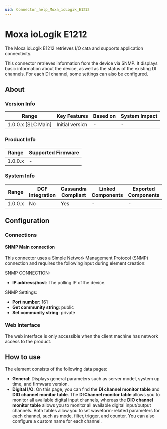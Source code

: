 ```yaml
---
uid: Connector_help_Moxa_ioLogik_E1212
---
```


# Moxa ioLogik E1212

The Moxa ioLogik E1212 retrieves I/O data and supports application connectivity.

This connector retrieves information from the device via SNMP. It displays basic information about the device, as well as the status of the existing DI channels. For each DI channel, some settings can also be configured.

## About

### Version Info

| Range              | Key Features     | Based on    | System Impact    |
|--------------------|------------------|-------------|------------------|
| 1.0.0.x [SLC Main] | Initial version  | -           | -                |

### Product Info

| Range     | Supported Firmware     |
|-----------|------------------------|
| 1.0.0.x   | -                      |

### System Info

| Range     | DCF Integration     | Cassandra Compliant     | Linked Components     | Exported Components     |
|-----------|---------------------|-------------------------|-----------------------|-------------------------|
| 1.0.0.x   | No                  | Yes                     | -                     | -                       |

## Configuration

### Connections

#### SNMP Main connection

This connector uses a Simple Network Management Protocol (SNMP) connection and requires the following input during element creation:

SNMP CONNECTION:

- **IP address/host**: The polling IP of the device.

SNMP Settings:

- **Port number**: 161
- **Get community string**: public
- **Set community string**: private

### Web Interface

The web interface is only accessible when the client machine has network access to the product.

## How to use

The element consists of the following data pages:

- **General**: Displays general parameters such as server model, system up time, and firmware version.
- **Digital I/O**: On this page, you can find the **DI channel monitor table** and **DIO channel monitor table**. The **DI Channel monitor table** allows you to monitor all available digital input channels, whereas the **DIO channel monitor table** allows you to monitor all available digital input/output channels. Both tables allow you to set waveform-related parameters for each channel, such as mode, filter, trigger, and counter. You can also configure a custom name for each channel.

